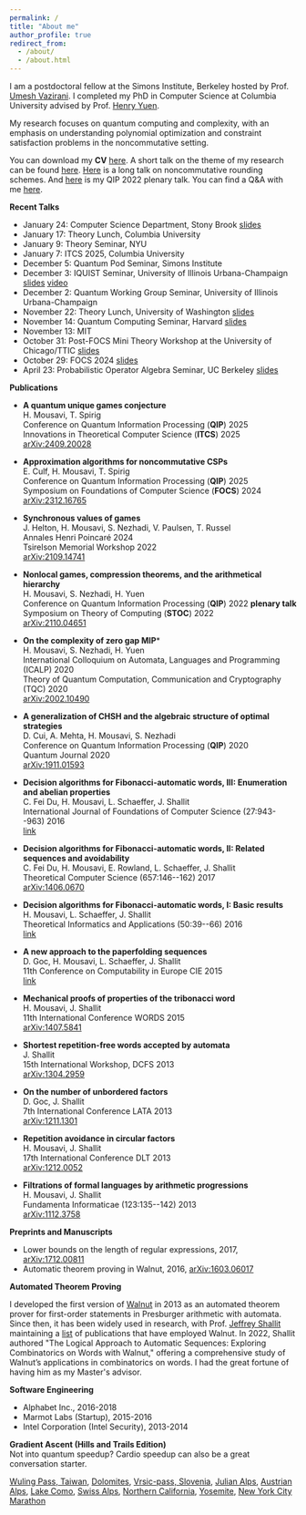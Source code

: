 ```yaml
---
permalink: /
title: "About me"
author_profile: true
redirect_from: 
  - /about/
  - /about.html
---
```


I am a postdoctoral fellow at the Simons Institute, Berkeley hosted by Prof. [Umesh Vazirani](https://people.eecs.berkeley.edu/~vazirani/). I completed my PhD in Computer Science at Columbia University advised by Prof. [Henry Yuen](https://www.henryyuen.net/). 

My research focuses on quantum computing and complexity, with an emphasis on understanding polynomial optimization and constraint satisfaction problems in the noncommutative setting. 

You can download my **CV** [here](/files/cv.pdf). A short talk on the theme of my research can be found [here](https://www.youtube.com/watch?v=oqQfQ4smdZk&t=1s). [Here](https://youtu.be/gq1nBX5cf8k?si=Na60avRLSyqtg2wK) is a long talk on noncommutative rounding schemes. And [here](https://youtu.be/lrxM_SkQIuE?si=k9umDLuTtBWpb_Gi) is my QIP 2022 plenary talk. You can find a Q&A with me [here](https://quantum.columbia.edu/news/quantum-qa-phd-student-hamoon-mousavi).


**Recent Talks**
+ January 24: Computer Science Department, Stony Brook [slides](/files/StonyBrook.pdf)
+ January 17: Theory Lunch, Columbia University
+ January 9: Theory Seminar, NYU
+ January 7: ITCS 2025, Columbia University
+ December 5: Quantum Pod Seminar, Simons Institute 
+ December 3: IQUIST Seminar, University of Illinois Urbana-Champaign [slides](/files/UIUC.pdf) [video](https://www.youtube.com/watch?v=Sx4QT3y44w8)
+ December 2: Quantum Working Group Seminar, University of Illinois Urbana-Champaign
+ November 22: Theory Lunch, University of Washington [slides](/files/UW.pdf)
+ November 14: Quantum Computing Seminar, Harvard [slides](/files/Harvard.pdf)
+ November 13: MIT
+ October 31: Post-FOCS Mini Theory Workshop at the University of Chicago/TTIC [slides](/files/UChicago.pdf)
+ October 29: FOCS 2024 [slides](/files/FOCS.pdf)
+ April 23: Probabilistic Operator Algebra Seminar, UC Berkeley [slides](/files/freeprob.pdf)
  
**Publications**
+ **A quantum unique games conjecture**<br>
H. Mousavi, T. Spirig<br>
Conference on Quantum Information Processing (**QIP**) 2025<br>
Innovations in Theoretical Computer Science (**ITCS**) 2025<br>
[arXiv:2409.20028](https://doi.org/10.48550/arXiv.2409.20028)  

+ **Approximation algorithms for noncommutative CSPs**<br>
E. Culf, H. Mousavi, T. Spirig<br>
Conference on Quantum Information Processing (**QIP**) 2025<br>
Symposium on Foundations of Computer Science (**FOCS**) 2024<br>
[arXiv:2312.16765](https://doi.org/10.48550/arXiv.2312.16765)
  
+ **Synchronous values of games**<br>
J. Helton, H. Mousavi, S. Nezhadi, V. Paulsen, T. Russel<br>
Annales Henri Poincaré 2024<br>
Tsirelson Memorial Workshop 2022<br>
[arXiv:2109.14741](https://doi.org/10.48550/arXiv.2109.14741)

+ **Nonlocal games, compression theorems, and the arithmetical hierarchy**<br>
H. Mousavi, S. Nezhadi, H. Yuen<br>
Conference on Quantum Information Processing (**QIP**) 2022 **plenary talk**<br>
Symposium on Theory of Computing (**STOC**) 2022<br>
[arXiv:2110.04651](https://doi.org/10.48550/arXiv.2110.04651)

+ **On the complexity of zero gap MIP***<br>
H. Mousavi, S. Nezhadi, H. Yuen<br>
International Colloquium on Automata, Languages and Programming (ICALP) 2020<br>
Theory of Quantum Computation, Communication and Cryptography (TQC) 2020<br>
[arXiv:2002.10490](https://doi.org/10.48550/arXiv.2002.10490)

+ **A generalization of CHSH and the algebraic structure of optimal strategies**<br>
D. Cui, A. Mehta, H. Mousavi, S. Nezhadi<br>
Conference on Quantum Information Processing (**QIP**) 2020<br>
Quantum Journal 2020<br>
[arXiv:1911.01593](https://doi.org/10.48550/arXiv.1911.01593)

+ **Decision algorithms for Fibonacci-automatic words, III: Enumeration and abelian properties**<br>
C. Fei Du, H. Mousavi, L. Schaeffer, J. Shallit<br>
International Journal of Foundations of Computer Science (27:943--963) 2016<br>
[link](https://doi.org/10.1142/S0129054116500386)

+ **Decision algorithms for Fibonacci-automatic words, II: Related sequences and avoidability**<br>
C. Fei Du, H. Mousavi, E. Rowland, L. Schaeffer, J. Shallit<br>
Theoretical Computer Science (657:146--162) 2017<br>
[arXiv:1406.0670](https://doi.org/10.48550/arXiv.1406.0670)

+ **Decision algorithms for Fibonacci-automatic words, I: Basic results**<br>
H. Mousavi, L. Schaeffer, J. Shallit<br>
Theoretical Informatics and Applications (50:39--66) 2016<br>
[link](https://doi.org/10.1007/978-3-319-20028-6_4)

+ **A new approach to the paperfolding sequences**<br>
D. Goc, H. Mousavi, L. Schaeffer, J. Shallit<br>
11th Conference on Computability in Europe CIE 2015<br>
[link](https://link.springer.com/chapter/10.1007/978-3-319-20028-6_4)

+ **Mechanical proofs of properties of the tribonacci word**<br>
H. Mousavi, J. Shallit<br>
11th International Conference WORDS 2015<br>
[arXiv:1407.5841](https://doi.org/10.48550/arXiv.1407.5841)

+ **Shortest repetition-free words accepted by automata**<br>
J. Shallit<br>
15th International Workshop, DCFS 2013<br>
[arXiv:1304.2959](https://arxiv.org/abs/1304.2959)

+ **On the number of unbordered factors**<br>
D. Goc, J. Shallit<br>
7th International Conference LATA 2013<br>
[arXiv:1211.1301](https://doi.org/10.48550/arXiv.1304.2959)

+ **Repetition avoidance in circular factors**<br>
H. Mousavi, J. Shallit<br>
17th International Conference DLT 2013<br>
[arXiv:1212.0052](https://doi.org/10.48550/arXiv.1212.0052)

+ **Filtrations of formal languages by arithmetic progressions**<br>
H. Mousavi, J. Shallit<br>
Fundamenta Informaticae (123:135--142) 2013<br>
[arXiv:1112.3758](https://doi.org/10.48550/arXiv.1112.3758)

**Preprints and Manuscripts**
+ Lower bounds on the length of regular expressions, 2017, [arXiv:1712.00811](https://doi.org/10.48550/arXiv.1712.00811)
+ Automatic theorem proving in Walnut, 2016, [arXiv:1603.06017](https://doi.org/10.48550/arXiv.1603.06017)

**Automated Theorem Proving**

I developed the first version of [Walnut](https://doi.org/10.48550/arXiv.1603.06017) in 2013 as an automated theorem prover for first-order statements in Presburger arithmetic with automata. Since then, it has been widely used in research, with Prof. [Jeffrey Shallit](https://cs.uwaterloo.ca/~shallit) maintaining a [list](https://cs.uwaterloo.ca/~shallit/walnut.html) of publications that have employed Walnut. In 2022, Shallit authored "The Logical Approach to Automatic Sequences: Exploring Combinatorics on Words with Walnut," offering a comprehensive study of Walnut’s applications in combinatorics on words. I had the great fortune of having him as my Master's advisor.

**Software Engineering**
+ Alphabet Inc., 2016-2018
+ Marmot Labs (Startup), 2015-2016
+ Intel Corporation (Intel Security), 2013-2014

**Gradient Ascent (Hills and Trails Edition)**<br>
Not into quantum speedup? Cardio speedup can also be a great conversation starter.

[Wuling Pass, Taiwan](/files/pics/wuling.jpeg),
[Dolomites](/files/pics/dolomites.jpeg),
[Vrsic-pass, Slovenia](/files/pics/vrsic-pass.jpeg),
[Julian Alps](/files/pics/julian-alps.jpeg),
[Austrian Alps](/files/pics/austrian-alps.jpeg),
[Lake Como](/files/pics/como.jpeg),
[Swiss Alps](/files/pics/swiss-alps.jpeg),
[Northern California](/files/pics/norcal.jpeg),
[Yosemite](/files/pics/yosemite.jpeg),
[New York City Marathon](/files/pics/nyc-marathon.jpg)







<!--The recent advancements in machine learning present exciting opportunities to rethink automated theorem proving. -->



  


